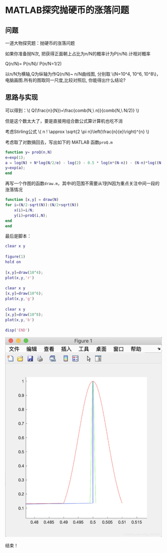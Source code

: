 # MATLAB探究抛硬币的涨落问题

## 问题

一道大物探究题：抛硬币的涨落问题

如果你准备抛N次, 把获得正面朝上占比为n/N的概率计为P(n/N).计相对概率

Q(n/N)= P(n/N)/ P(n/N=1/2)

以n/N为横轴,Q为纵轴为作Q(n/N)~ n/N曲线图, 分别取 \\(N=10^4, 10^6, 10^8\\)，电脑画图.所有的图取同一尺度,比较对照后, 你能得出什么结论? 

## 思路与实现

可以得到：\\( Q(\frac{n}{N})=\frac{comb(N,\ n)}{comb(N,\ N/2)} \\)

但是这个数太大了，要是直接用组合数公式算计算机也吃不消

考虑Stirling公式 \\( n ! \approx \sqrt{2 \pi n}\left(\frac{n}{e}\right)^{n} \\)

考虑取了对数搞回去，写出如下的 MATLAB 函数`proQ.m`

```matlab
function y= proQ(n,N)
e=exp(1);
a = log(N) + N*log(N/2/e) - log(2) - 0.5 * log(n*(N-n)) - (N-n)*log((N-n)/e)-n*log(n/e);
y=exp(a);
end
```

再写一个作图的函数`draw.m`，其中i的范围不需要从1到N因为重点关注中间一段的涨落情况

```matlab
function [x,y] = draw(N)
for i=(N/2-sqrt(N)):(N/2+sqrt(N))
    x(i)=i/N;
    y(i)=proQ(i,N);
end
end
```

最后是脚本：

```matlab
clear x y

figure(1)
hold on

[x,y]=draw(10^4);
plot(x,y,'r')

clear x y
[x,y]=draw(10^6);
plot(x,y,'g')

clear x y
[x,y]=draw(10^8);
plot(x,y,'b')

disp('END')
```

![matlab绘图结果](./images/coin-matlab.png)

结束！